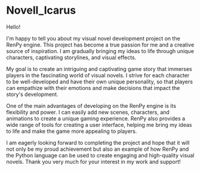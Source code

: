# Novell_Icarus

Hello! 

I'm happy to tell you about my visual novel development project on the RenPy engine. This project has become a true passion for me and a creative source of inspiration. I am gradually bringing my ideas to life through unique characters, captivating storylines, and visual effects.

My goal is to create an intriguing and captivating game story that immerses players in the fascinating world of visual novels. I strive for each character to be well-developed and have their own unique personality, so that players can empathize with their emotions and make decisions that impact the story's development.

One of the main advantages of developing on the RenPy engine is its flexibility and power. I can easily add new scenes, characters, and animations to create a unique gaming experience. RenPy also provides a wide range of tools for creating a user interface, helping me bring my ideas to life and make the game more appealing to players.

I am eagerly looking forward to completing the project and hope that it will not only be my proud achievement but also an example of how RenPy and the Python language can be used to create engaging and high-quality visual novels. Thank you very much for your interest in my work and support!
